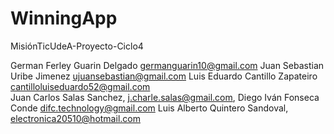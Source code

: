 # WinningApp
MisiónTicUdeA-Proyecto-Ciclo4 

German Ferley Guarin Delgado germanguarin10@gmail.com
Juan Sebastian Uribe Jimenez ujuansebastian@gmail.com
Luis Eduardo Cantillo Zapateiro cantilloluiseduardo52@gmail.com
<br/> Juan Carlos Salas Sanchez, j.charle.salas@gmail.com, Diego Iván Fonseca Conde difc.technology@gmail.com 
Luis Alberto Quintero Sandoval, electronica20510@hotmail.com
